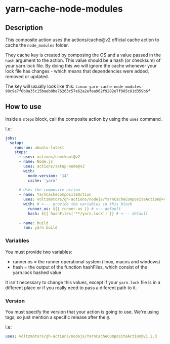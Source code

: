# yarn-cache-node-modules

## Description

This composite action uses the actions/cache@v2 official cache action to cache the `node_modules` folder. 

They cache key is created by composing the OS and a value passed in the `hash` argument to the action. This value should be a hash (or checksum) of your yarn.lock file. By doing this we will ignore the cache whenever your lock file has changes - which means that dependencies were added, removed or updated.


The key will usually look like this: `Linux-yarn-cache-node-modules-98c9e7f0b8a35c15baeb8be76263c57e62a2efea962f9282e7f085c81d359b6f`

## How to use

Inside a `steps` block, call the composite action by using the `uses` command.

I.e:

```yml
jobs: 
  setup:
    runs-on: ubuntu-latest
    steps:
      - uses: actions/checkout@v2
      - name: Node.js
        uses: actions/setup-node@v2
        with: 
          node-version: '14'
          cache: 'yarn'
      
      # Uses the composite action
      - name: YarnCacheCompositeAction
        uses: voltzmotors/gh-actions/nodejs/YarnCacheCompositeAction@<version> # <--- change the version
        with: # <--- provide the variables in this block
          runner_os: ${{ runner.os }} # <-- default 
          hash: ${{ hashFiles('**/yarn.lock') }} # <--- default
      
      - name: build
        run: yarn build
```


### Variables

You must provide two variables: 

- runner.os = the runner operational system (linux, macos and windows)
- hash = the output of the function hashFiles, which consist of the yarn.lock hashed value

It isn't necessary to change this values, except if your `yarn.lock` file is in a different place or if you really need to pass a diferent path to it.

### Version

You must specify the version that your action is going to use. We're using tags, so just mention a specific release after the `@`.

I.e:

```yml
uses: voltzmotors/gh-actions/nodejs/YarnCacheCompositeAction@v1.2.3
```
